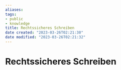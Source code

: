 ```yaml
---
aliases: 
tags: 
- public
- knowledge
title: Rechtssicheres Schreiben
date created: "2023-03-26T02:21:30"
date modified: "2023-03-26T02:21:32"
---
```


# Rechtssicheres Schreiben
